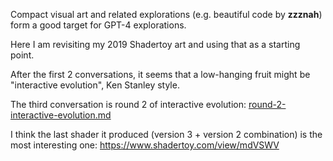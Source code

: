 Compact visual art and related explorations (e.g. beautiful code by **zzznah**) form a good target for GPT-4 explorations.

Here I am revisiting my 2019 Shadertoy art and using that as a starting point.

After the first 2 conversations, it seems that a low-hanging fruit might be "interactive evolution", Ken Stanley style.

The third conversation is round 2 of interactive evolution: [round-2-interactive-evolution.md](round-2-interactive-evolution.md)

I think the last shader it produced (version 3 + version 2 combination) is the most interesting one: https://www.shadertoy.com/view/mdVSWV
